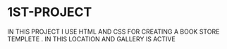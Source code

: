 # 1ST-PROJECT
IN THIS PROJECT I USE HTML AND CSS FOR CREATING A BOOK STORE TEMPLETE . IN THIS LOCATION AND GALLERY IS ACTIVE
